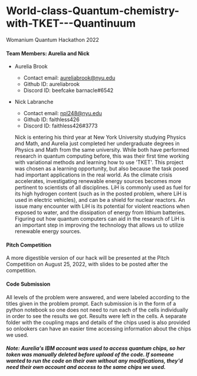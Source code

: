 # World-class-Quantum-chemistry-with-TKET---Quantinuum
Womanium Quantum Hackathon 2022

#### Team Members: Aurelia and Nick
* Aurelia Brook 
  * Contact email: aureliabrook@nyu.edu
  * Github ID: aureliabrook
  * Discord ID: beefcake barnacle#6542
* Nick Labranche 
  * Contact email: npl248@nyu.edu
  * Github ID: faithless426
  * Discord ID: faithless426#3773
  
  Nick is entering his third year at New York University studying Physics and Math, and Aurelia just completed her undergraduate degrees in Physics and Math from the same university. While both have performed research in quantum computing before, this was their first time working with variational methods and learning how to use 'TKET'. This project was chosen as a learning opportunity, but also because the task posed had important applications in the real world. As the climate crisis accelerates, investigating renewable energy sources becomes more pertinent to scientists of all disciplines. LiH is commonly used as fuel for its high hydrogen content (such as in the posted problem, where LiH is used in electric vehicles), and can be a shield for nuclear reactors. An issue many encounter with LiH is its potential for violent reactions when exposed to water, and the dissipation of energy from lithium batteries. Figuring out how quantum computers can aid in the research of LiH is an important step in improving the technology that allows us to utilize renewable energy sources.

#### Pitch Competition
A more digestible version of our hack will be presented at the Pitch Competition on August 25, 2022, with slides to be posted after the competition. 

#### Code Submission
All levels of the problem were answered, and were labeled according to the titles given in the problem prompt. Each submission is in the form of a python notebook so one does not need to run each of the cells individually in order to see the results we got. Results were left in the cells. A separate folder with the coupling maps and details of the chips used is also provided so onlookers can have an easier time accessing information about the chips we used.
##### Note: Aurelia's IBM account was used to access quantum chips, so her token was manually deleted before upload of the code. If someone wanted to run the code on their own without any modifications, they'd need their own account and access to the same chips we used.
